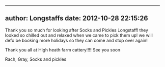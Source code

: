
---
author: Longstaffs
date: 2012-10-28 22:15:26
---
Thank you so much for looking after Socks and Pickles Longstaff! they looked so chilled out and relaxed when we came to pick them up! we will defo be booking more holidays so they can come and stop over again!

Thank you all at High heath farm cattery!!!!
See you soon

Rach, Gray, Socks and pickles

